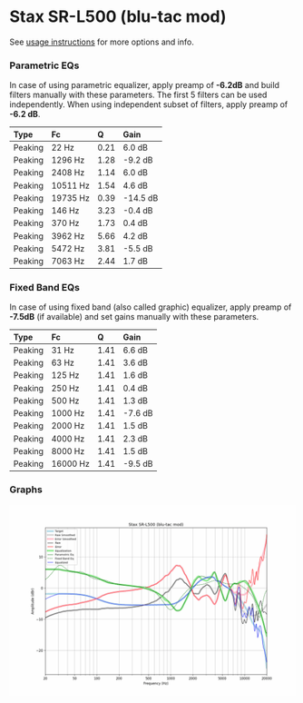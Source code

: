 # Stax SR-L500 (blu-tac mod)
See [usage instructions](https://github.com/jaakkopasanen/AutoEq#usage) for more options and info.

### Parametric EQs
In case of using parametric equalizer, apply preamp of **-6.2dB** and build filters manually
with these parameters. The first 5 filters can be used independently.
When using independent subset of filters, apply preamp of **-6.2 dB**.

| Type    | Fc       |    Q | Gain     |
|:--------|:---------|:-----|:---------|
| Peaking | 22 Hz    | 0.21 | 6.0 dB   |
| Peaking | 1296 Hz  | 1.28 | -9.2 dB  |
| Peaking | 2408 Hz  | 1.14 | 6.0 dB   |
| Peaking | 10511 Hz | 1.54 | 4.6 dB   |
| Peaking | 19735 Hz | 0.39 | -14.5 dB |
| Peaking | 146 Hz   | 3.23 | -0.4 dB  |
| Peaking | 370 Hz   | 1.73 | 0.4 dB   |
| Peaking | 3962 Hz  | 5.66 | 4.2 dB   |
| Peaking | 5472 Hz  | 3.81 | -5.5 dB  |
| Peaking | 7063 Hz  | 2.44 | 1.7 dB   |

### Fixed Band EQs
In case of using fixed band (also called graphic) equalizer, apply preamp of **-7.5dB**
(if available) and set gains manually with these parameters.

| Type    | Fc       |    Q | Gain    |
|:--------|:---------|:-----|:--------|
| Peaking | 31 Hz    | 1.41 | 6.6 dB  |
| Peaking | 63 Hz    | 1.41 | 3.6 dB  |
| Peaking | 125 Hz   | 1.41 | 1.6 dB  |
| Peaking | 250 Hz   | 1.41 | 0.4 dB  |
| Peaking | 500 Hz   | 1.41 | 1.3 dB  |
| Peaking | 1000 Hz  | 1.41 | -7.6 dB |
| Peaking | 2000 Hz  | 1.41 | 1.5 dB  |
| Peaking | 4000 Hz  | 1.41 | 2.3 dB  |
| Peaking | 8000 Hz  | 1.41 | 1.5 dB  |
| Peaking | 16000 Hz | 1.41 | -9.5 dB |

### Graphs
![](./Stax%20SR-L500%20(blu-tac%20mod).png)